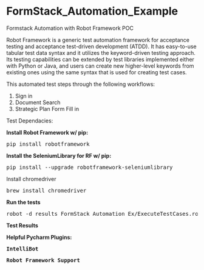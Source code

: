 # FormStack_Automation_Example



Formstack Automation with Robot Framework POC

Robot Framework is a generic test automation framework for acceptance testing and acceptance test-driven development (ATDD). It has easy-to-use tabular test data syntax and it utilizes the keyword-driven testing approach. Its testing capabilities can be extended by test libraries implemented either with Python or Java, and users can create new higher-level keywords from existing ones using the same syntax that is used for creating test cases.


This automated test steps through the following workflows:

1. Sign in
2. Document Search
3. Strategic Plan Form Fill in




Test Dependacies:

<b>Install Robot Framework w/ pip:</b>

<pre>pip install robotframework</pre>

<b>Install the SeleniumLibrary for RF w/ pip:</b>

<pre>pip install --upgrade robotframework-seleniumlibrary</pre

<b>Install chromedriver</b>

<pre>brew install chromedriver</pre>

<b>Run the tests</b>

<pre>robot -d results FormStack_Automation_Ex/ExecuteTestCases.robot</pre>

<b>Test Results<b/>


Helpful Pycharm Plugins:

<pre>IntelliBot</pre>
<pre>Robot Framework Support</pre>


